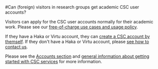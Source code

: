 #Can (foreign) visitors in research groups get academic CSC user accounts?

Visitors can apply for the CSC user accounts normally for their academic work. Please see our [free-of-charge use cases and usage policy](https://research.csc.fi/free-of-charge-use-cases).  

If they have a Haka or Virtu account, they can [create a CSC account by themself](../../accounts/how-to-create-new-user-account/).
If they don't have a Haka or Virtu account, please [see how to contact us](../../accounts/how-to-create-new-user-account/#getting-an-account-without-haka-or-virtu).

Please see the [Accounts section](../../accounts/how-to-create-new-user-account/) and [general information about getting started with CSC services](https://research.csc.fi/accounts-and-projects) for more information.

